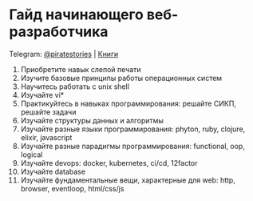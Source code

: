 # Гайд начинающего веб-разработчика

Telegram: [@piratestories](https://t.me/piratestories)
| [Книги](https://github.com/kakoi-to-pirat/web-developer-on-linux/blob/master/books.md)

1. Приобретите навык слепой печати
2. Изучите базовые принципы работы операционных систем
3. Научитесь работать с unix shell
4. Изучайте vi*
5. Практикуйтесь в навыках программирования: решайте СИКП, решайте задачи
6. Изучайте структуры данных и алгоритмы
7. Изучайте разные языки программирования: phyton, ruby, clojure, elixir, javascript
8. Изучайте разные парадигмы программирования:  functional, oop, logical
8. Изучайте devops: docker, kubernetes, ci/cd, 12factor
9. Изучайте database
10. Изучайте фундаментальные вещи, характерные для web: http, browser, eventloop, html/css/js
